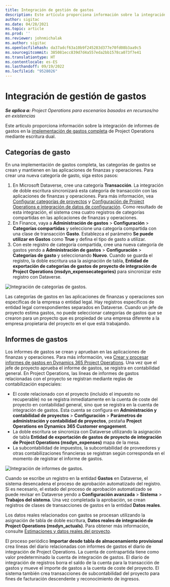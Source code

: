 ```yaml
---
title: Integración de gestión de gastos
description: Este artículo proporciona información sobre la integración de informes de gastos en Project Operations mediante escritura dual.
author: sigitac
ms.date: 04/28/2021
ms.topic: article
ms.prod: ''
ms.reviewer: johnmichalak
ms.author: sigitac
ms.openlocfilehash: da37adcf63a10b9f245283d377e70fd08b3aa9c5
ms.sourcegitcommit: 385081ecc839d7d4a557eda2bb1578ca073f7e41
ms.translationtype: HT
ms.contentlocale: es-ES
ms.lasthandoff: 09/19/2022
ms.locfileid: "9528026"
---
```

# <a name="expense-management-integration"></a>Integración de gestión de gastos

_**Se aplica a:** Project Operations para escenarios basados en recursos/no en existencias_

Este artículo proporciona información sobre la integración de informes de gastos en la [implementación de gastos completa](../expense/expense-overview.md) de Project Operations mediante escritura dual.

## <a name="expense-categories"></a>Categorías de gasto

En una implementación de gastos completa, las categorías de gastos se crean y mantienen en las aplicaciones de finanzas y operaciones. Para crear una nueva categoría de gasto, siga estos pasos:

1. En Microsoft Dataverse, cree una categoría **Transacción**. La integración de doble escritura sincronizará esta categoría de transacción con las aplicaciones de finanzas y operaciones. Para más información, vea [Configurar categorías de proyectos](/dynamics365/project-operations/project-accounting/configure-project-categories) y [Configuración de Project Operations e integración de datos de configuración](resource-dual-write-setup-integration.md). Como resultado de esta integración, el sistema crea cuatro registros de categorías compartidas en las aplicaciones de finanzas y operaciones.
2. En Finance, vaya a **Administración de gastos** > **Configuración** > **Categorías compartidas** y seleccione una categoría compartida con una clase de transacción **Gasto**. Establezca el parámetro **Se puede utilizar en Gastos** como **True** y defina el tipo de gasto a utilizar.
3. Con este registro de categoría compartida, cree una nueva categoría de gastos yendo a **Administración de gastos** > **Configuración** > **Categorías de gasto** y seleccionando **Nuevo**. Cuando se guarda el registro, la doble escritura usa la asignación de tabla, **Entidad de exportación de categorías de gastos de proyecto de integración de Project Operations (msdyn\_expensecategories)** para sincronizar este registro con Dataverse.

  ![Integración de categorías de gastos.](./media/DW6ExpenseCategories.png)

Las categorías de gastos en las aplicaciones de finanzas y operaciones son específicas de la empresa o entidad legal. Hay registros específicos de entidad legal correspondientes separados en Dataverse. Cuando un jefe de proyecto estima gastos, no puede seleccionar categorías de gastos que se crearon para un proyecto que es propiedad de una empresa diferente a la empresa propietaria del proyecto en el que está trabajando. 

## <a name="expense-reports"></a>Informes de gastos

Los informes de gastos se crean y aprueban en las aplicaciones de finanzas y operaciones. Para más información, vea [Crear y procesar informes de gastos en Dynamics 365 Project Operations](/training/modules/create-process-expense-reports/). Una vez que el jefe de proyecto aprueba el informe de gastos, se registra en contabilidad general. En Project Operations, las líneas de informes de gastos relacionadas con el proyecto se registran mediante reglas de contabilización especiales:

  - El coste relacionado con el proyecto (incluido el impuesto no recuperable) no se registra inmediatamente en la cuenta de coste del proyecto en contabilidad general, sino que se registra en la cuenta de integración de gastos. Esta cuenta se configura en **Administración y contabilidad de proyectos** > **Configuración** > **Parámetros de administración y contabilidad de proyectos**, pestaña **Project Operations en Dynamics 365 Customer engagement**.
  - La doble escritura se sincroniza con Dataverse utilizando la asignación de tabla **Entidad de exportación de gastos de proyecto de integración de Project Operations (msdyn\_expenses)** mapa de la mesa.
  - La subcontabilidad de impuestos, la subcontabilidad de proveedores y otras contabilizaciones financieras se registran según corresponda en el momento de registrar el informe de gastos.

  ![Integración de informes de gastos.](./media/DW6ExpenseReports.png)

Cuando se escribe un registro en la entidad **Gastos** en Dataverse, el sistema desencadena el proceso de aprobación automatizado del registro. Si es necesario, el estado del proceso de aprobación automatizado se puede revisar en Dataverse yendo a **Configuración avanzada** > **Sistema** > **Trabajos del sistema**. Una vez completada la aprobación, se crean registros de clases de transacciones de gastos en la entidad **Datos reales**.

Los datos reales relacionados con gastos se procesan utilizando la asignación de tabla de doble escritura, **Datos reales de integración de Project Operations (msdyn\_actuals)**. Para obtener más información, consulte [Estimaciones y datos reales del proyecto](resource-dual-write-estimates-actuals.md).

El proceso periódico **Importar desde tabla de almacenamiento provisional** crea líneas del diario relacionadas con informes de gastos el diario de integración de Project Operations. La cuenta de contrapartida tiene como valor predeterminado la cuenta de integración de gastos. El diario de integración de registros borra el saldo de la cuenta para la transacción de gastos y mueve el importe de gastos a la cuenta de coste del proyecto. El sistema también crea transacciones de subcontabilidad del proyecto para fines de facturación descendente y reconocimiento de ingresos.
